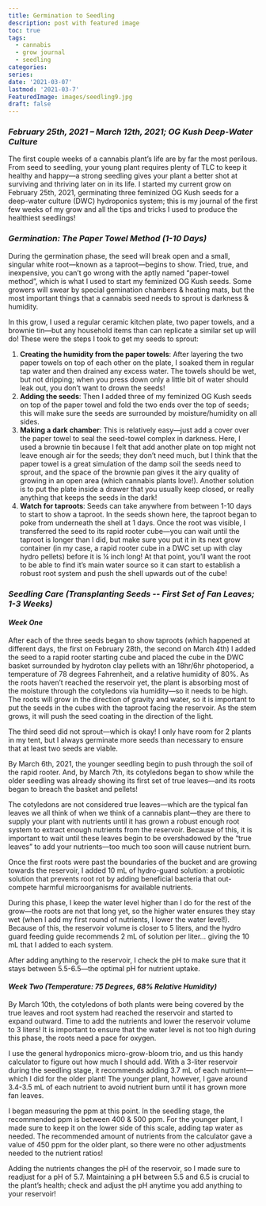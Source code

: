 ```yaml
---
title: Germination to Seedling
description: post with featured image
toc: true
tags:
  - cannabis
  - grow journal
  - seedling
categories:
series:
date: '2021-03-07'
lastmod: '2021-03-7'
FeaturedImage: images/seedling9.jpg
draft: false
---
```

### *February 25th, 2021 – March 12th, 2021; OG Kush Deep-Water Culture* 
The first couple weeks of a cannabis plant’s life are by far the most perilous. From seed to seedling, your young plant requires plenty of TLC to keep it healthy and happy—a strong seedling gives your plant a better shot at surviving and thriving later on in its life. I started my current grow on February 25th, 2021, germinating three feminized OG Kush seeds for a deep-water culture (DWC) hydroponics system; this is my journal of the first few weeks of my grow and all the tips and tricks I used to produce the healthiest seedlings! 

### *Germination: The Paper Towel Method (1-10 Days)*
During the germination phase, the seed will break open and a small, singular white root—known as a taproot—begins to show. Tried, true, and inexpensive, you can’t go wrong with the aptly named “paper-towel method”, which is what I used to start my feminized OG Kush seeds. Some growers will swear by special gemination chambers & heating mats, but the most important things that a cannabis seed needs to sprout is darkness & humidity.

In this grow, I used a regular ceramic kitchen plate, two paper towels, and a brownie tin—but any household items than can replicate a similar set up will do! These were the steps I took to get my seeds to sprout:
1. **Creating the humidity from the paper towels**: After layering the two paper towels on top of each other on the plate, I soaked them in regular tap water and then drained any excess water. The towels should be wet, but not dripping; when you press down only a little bit of water should leak out, you don’t want to drown the seeds! 
2. **Adding the seeds**: Then I added three of my feminized OG Kush seeds on top of the paper towel and fold the two ends over the top of seeds; this will make sure the seeds are surrounded by moisture/humidity on all sides.
3.	**Making a dark chamber**: This is relatively easy—just add a cover over the paper towel to seal the seed-towel complex in darkness. Here, I used a brownie tin because I felt that add another plate on top might not leave enough air for the seeds; they don’t need much, but I think that the paper towel is a great simulation of the damp soil the seeds need to sprout, and the space of the brownie pan gives it the airy quality of growing in an open area (which cannabis plants love!). Another solution is to put the plate inside a drawer that you usually keep closed, or really anything that keeps the seeds in the dark!
4.	**Watch for taproots**: Seeds can take anywhere from between 1-10 days to start to show a taproot. In the seeds shown here, the taproot began to poke from underneath the shell at 1 days. Once the root was visible, I transferred the seed to its rapid rooter cube—you can wait until the taproot is longer than I did, but make sure you put it in its next grow container (in my case, a rapid rooter cube in a DWC set up with clay hydro pellets) before it is ¼ inch long! At that point, you’ll want the root to be able to find it’s main water source so it can start to establish a robust root system and push the shell upwards out of the cube! 

### *Seedling Care (Transplanting Seeds -- First Set of Fan Leaves; 1-3 Weeks)*

#### *Week One*

After each of the three seeds began to show taproots (which happened at different days, the first on February 28th, the second on March 4th) I added the seed to a rapid rooter starting cube and placed the cube in the DWC basket surrounded by hydroton clay pellets with an 18hr/6hr photoperiod, a temperature of 78 degrees Fahrenheit, and a relative humidity of 80%. As the roots haven’t reached the reservoir yet, the plant is absorbing most of the moisture through the cotyledons via humidity—so it needs to be high. The roots will grow in the direction of gravity and water, so it is important to put the seeds in the cubes with the taproot facing the reservoir. As the stem grows, it will push the seed coating in the direction of the light. 


The third seed did not sprout—which is okay! I only have room for 2 plants in my tent, but I always germinate more seeds than necessary to ensure that at least two seeds are viable. 


By March 6th, 2021, the younger seedling begin to push through the soil of the rapid rooter. And, by March 7th, its cotyledons began to show while the older seedling was already showing its first set of true leaves—and its roots began to breach the basket and pellets! 


The cotyledons are not considered true leaves—which are the typical fan leaves we all think of when we think of a cannabis plant—they are there to supply your plant with nutrients until it has grown a robust enough root system to extract enough nutrients from the reservoir. Because of this, it is important to wait until these leaves begin to be overshadowed by the “true leaves” to add your nutrients—too much too soon will cause nutrient burn.


Once the first roots were past the boundaries of the bucket and are growing towards the reservoir, I added 10 mL of hydro-guard solution: a probiotic solution that prevents root rot by adding beneficial bacteria that out-compete harmful microorganisms for available nutrients. 


During this phase, I keep the water level higher than I do for the rest of the grow—the roots are not that long yet, so the higher water ensures they stay wet (when I add my first round of nutrients, I lower the water level!). Because of this, the reservoir volume is closer to 5 liters, and the hydro guard feeding guide recommends 2 mL of solution per liter… giving the 10 mL that I added to each system.  


After adding anything to the reservoir, I check the pH to make sure that it stays between 5.5-6.5—the optimal pH for nutrient uptake. 

#### *Week Two (Temperature: 75 Degrees, 68% Relative Humidity)*

By March 10th, the cotyledons of both plants were being covered by the true leaves and root system had reached the reservoir and started to expand outward. Time to add the nutrients and lower the reservoir volume to 3 liters! It is important to ensure that the water level is not too high during this phase, the roots need a pace for oxygen. 


I use the general hydroponics micro-grow-bloom trio, and us this handy calculator to figure out how much I should add. With a 3-liter reservoir during the seedling stage, it recommends adding 3.7 mL of each nutrient—which I did for the older plant! The younger plant, however, I gave around 3.4-3.5 mL of each nutrient to avoid nutrient burn until it has grown more fan leaves. 


I began measuring the ppm at this point. In the seedling stage, the recommended ppm is between 400 & 500 ppm. For the younger plant, I made sure to keep it on the lower side of this scale, adding tap water as needed. The recommended amount of nutrients from the calculator gave a value of 450 ppm for the older plant, so there were no other adjustments needed to the nutrient ratios!


Adding the nutrients changes the pH of the reservoir, so I made sure to readjust for a pH of 5.7. Maintaining a pH between 5.5 and 6.5 is crucial to the plant’s health; check and adjust the pH anytime you add anything to your reservoir!
